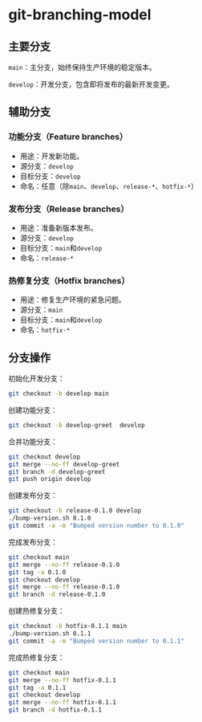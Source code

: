 # git-branching-model

## 主要分支

`main`：主分支，始终保持生产环境的稳定版本。

`develop`：开发分支，包含即将发布的最新开发变更。

## 辅助分支

### 功能分支（Feature branches）

- 用途：开发新功能。
- 源分支：`develop`
- 目标分支：`develop`
- 命名：任意（除`main`、`develop`、`release-*`、`hotfix-*`）

### 发布分支（Release branches）

- 用途：准备新版本发布。
- 源分支：`develop`
- 目标分支：`main`和`develop`
- 命名：`release-*`

### 热修复分支（Hotfix branches）

- 用途：修复生产环境的紧急问题。
- 源分支：`main`
- 目标分支：`main`和`develop`
- 命名：`hotfix-*`

## 分支操作

初始化开发分支：

```bash
git checkout -b develop main
```

创建功能分支：

```bash
git checkout -b develop-greet  develop
```

合并功能分支：

```bash
git checkout develop
git merge --no-ff develop-greet
git branch -d develop-greet
git push origin develop
```

创建发布分支：

```bash
git checkout -b release-0.1.0 develop
./bump-version.sh 0.1.0
git commit -a -m "Bumped version number to 0.1.0"
```

完成发布分支：

```bash
git checkout main
git merge --no-ff release-0.1.0
git tag -a 0.1.0
git checkout develop
git merge --no-ff release-0.1.0
git branch -d release-0.1.0
```

创建热修复分支：

```bash
git checkout -b hotfix-0.1.1 main
./bump-version.sh 0.1.1
git commit -a -m "Bumped version number to 0.1.1"
```

完成热修复分支：

```bash
git checkout main
git merge --no-ff hotfix-0.1.1
git tag -a 0.1.1
git checkout develop
git merge --no-ff hotfix-0.1.1
git branch -d hotfix-0.1.1
```
